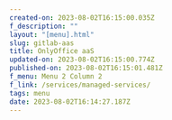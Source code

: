 ```yaml
---
created-on: 2023-08-02T16:15:00.035Z
f_description: ""
layout: "[menu].html"
slug: gitlab-aas
title: OnlyOffice aaS
updated-on: 2023-08-02T16:15:00.774Z
published-on: 2023-08-02T16:15:01.481Z
f_menu: Menu 2 Column 2
f_link: /services/managed-services/
tags: menu
date: 2023-08-02T16:14:27.187Z
---
```


